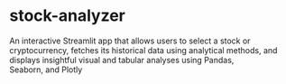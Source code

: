 # stock-analyzer
An interactive Streamlit app that allows users to select a stock or cryptocurrency, fetches its historical data using analytical methods, and displays insightful visual and tabular analyses using Pandas, Seaborn, and Plotly
